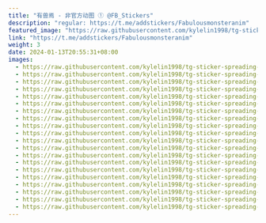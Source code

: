 ```yaml
---
title: "有兽焉 - 非官方动图 ① @FB_Stickers"
description: "regular: https://t.me/addstickers/Fabulousmonsteranim"
featured_image: "https://raw.githubusercontent.com/kylelin1998/tg-sticker-spreading-worldwide-images/main/img/976fbe4d-0ba1-46eb-9f00-cab7b5ba4b00.jpg"
link: "https://t.me/addstickers/Fabulousmonsteranim"
weight: 3
date: 2024-01-13T20:55:31+08:00
images:
  - https://raw.githubusercontent.com/kylelin1998/tg-sticker-spreading-worldwide-images/main/img/976fbe4d-0ba1-46eb-9f00-cab7b5ba4b00.jpg
  - https://raw.githubusercontent.com/kylelin1998/tg-sticker-spreading-worldwide-images/main/img/5da7ec51-40ae-4129-8aad-1a8c1355e071.jpg
  - https://raw.githubusercontent.com/kylelin1998/tg-sticker-spreading-worldwide-images/main/img/c96f1ec9-36ef-4a41-bb31-fece2c5cca53.jpg
  - https://raw.githubusercontent.com/kylelin1998/tg-sticker-spreading-worldwide-images/main/img/8bd1813b-9fd4-407b-a290-3293a54c7591.jpg
  - https://raw.githubusercontent.com/kylelin1998/tg-sticker-spreading-worldwide-images/main/img/92d949d3-39ff-47a9-a21f-7b4b2d2e6109.jpg
  - https://raw.githubusercontent.com/kylelin1998/tg-sticker-spreading-worldwide-images/main/img/bb8eeb0f-3113-4471-b729-05baaecf08e9.jpg
  - https://raw.githubusercontent.com/kylelin1998/tg-sticker-spreading-worldwide-images/main/img/2b8cc1be-324d-40e4-b33e-0115943d13c6.jpg
  - https://raw.githubusercontent.com/kylelin1998/tg-sticker-spreading-worldwide-images/main/img/5079ce6d-d56a-472c-b168-84a1487129df.jpg
  - https://raw.githubusercontent.com/kylelin1998/tg-sticker-spreading-worldwide-images/main/img/390e6931-52a7-4a7b-9894-b39e5879f58a.jpg
  - https://raw.githubusercontent.com/kylelin1998/tg-sticker-spreading-worldwide-images/main/img/5da49860-b369-4a7a-96b0-8544d0b3537a.jpg
  - https://raw.githubusercontent.com/kylelin1998/tg-sticker-spreading-worldwide-images/main/img/09caede6-cc06-46dc-9b0c-226e012098ad.jpg
  - https://raw.githubusercontent.com/kylelin1998/tg-sticker-spreading-worldwide-images/main/img/d0cb14e1-3603-4f8d-a406-501f7026fe9f.jpg
  - https://raw.githubusercontent.com/kylelin1998/tg-sticker-spreading-worldwide-images/main/img/31718d60-cbd6-42ed-a743-508961ac5a2f.jpg
  - https://raw.githubusercontent.com/kylelin1998/tg-sticker-spreading-worldwide-images/main/img/3600e954-4c55-4a82-aee3-4f84d3959b2b.jpg
  - https://raw.githubusercontent.com/kylelin1998/tg-sticker-spreading-worldwide-images/main/img/ddf00424-48ec-4126-957c-b0ce178105c5.jpg
  - https://raw.githubusercontent.com/kylelin1998/tg-sticker-spreading-worldwide-images/main/img/8e1349c1-9a30-4ae3-a9f5-329363e783a6.jpg
  - https://raw.githubusercontent.com/kylelin1998/tg-sticker-spreading-worldwide-images/main/img/556ef0b0-db23-470d-82ce-f1a757a7ed83.jpg
  - https://raw.githubusercontent.com/kylelin1998/tg-sticker-spreading-worldwide-images/main/img/10ace470-26e6-48bf-93be-32433236a84c.jpg
  - https://raw.githubusercontent.com/kylelin1998/tg-sticker-spreading-worldwide-images/main/img/7a04069d-bc52-4888-b31a-1cd3d007a718.jpg
  - https://raw.githubusercontent.com/kylelin1998/tg-sticker-spreading-worldwide-images/main/img/c8b601bc-9ef7-469b-a0e2-ce2c381e6d0d.jpg
---
```

